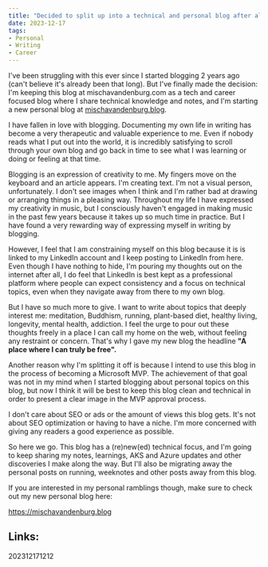 ```yaml
---
title: "Decided to split up into a technical and personal blog after all"
date: 2023-12-17
tags:
- Personal
- Writing
- Career
---
```


I've been struggling with this ever since I started blogging 2 years ago (can't believe it's already been that long). But I've finally made the decision: I'm keeping this blog at mischavandenburg.com as a tech and career focused blog where I share technical knowledge and notes, and I'm starting a new personal blog at [mischavandenburg.blog](https://mischavandenburg.blog).

I have fallen in love with blogging. Documenting my own life in writing has become a very therapeutic and valuable experience to me. Even if nobody reads what I put out into the world, it is incredibly satisfying to scroll through your own blog and go back in time to see what I was learning or doing or feeling at that time.

Blogging is an expression of creativity to me. My fingers move on the keyboard and an article appears. I'm creating text. I'm not a visual person, unfortunately. I don't see images when I think and I'm rather bad at drawing or arranging things in a pleasing way. Throughout my life I have expressed my creativity in music, but I consciously haven't engaged in making music in the past few years because it takes up so much time in practice. But I have found a very rewarding way of expressing myself in writing by blogging.

However, I feel that I am constraining myself on this blog because it is is linked to my LinkedIn account and I keep posting to LinkedIn from here. Even though I have nothing to hide, I'm pouring my thoughts out on the internet after all, I do feel that LinkedIn is best kept as a professional platform where people can expect consistency and a focus on technical topics, even when they navigate away from there to my own blog.

But I have so much more to give. I want to write about topics that deeply interest me: meditation, Buddhism, running, plant-based diet, healthy living, longevity, mental health, addiction. I feel the urge to pour out these thoughts freely in a place I can call my home on the web, without feeling any restraint or concern. That's why I gave my new blog the headline **"A place where I can truly be free".**

Another reason why I'm splitting it off is because I intend to use this blog in the process of becoming a Microsoft MVP. The achievement of that goal was not in my mind when I started blogging about personal topics on this blog, but now I think it will be best to keep this blog clean and technical in order to present a clear image in the MVP approval process.

I don't care about SEO or ads or the amount of views this blog gets. It's not about SEO optimization or having to have a niche. I'm more concerned with giving any readers a good experience as possible.

So here we go. This blog has a (re)new(ed) technical focus, and I'm going to keep sharing my notes, learnings, AKS and Azure updates and other discoveries I make along the way. But I'll also be migrating away the personal posts on running, weeknotes and other posts away from this blog.

If you are interested in my personal ramblings though, make sure to check out my new personal blog here:

https://mischavandenburg.blog

## Links:

202312171212

